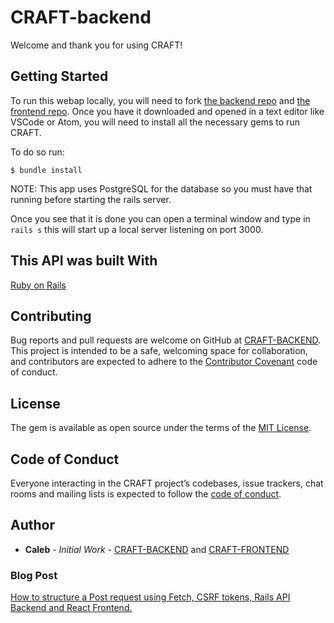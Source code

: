 # CRAFT-backend

Welcome and thank you for using CRAFT!

## Getting Started

To run this webap locally, you will need to fork [the backend repo](https://github.com/earthctzn/craft-backend) and [the frontend repo](https://github.com/earthctzn/craft-frontend). 
Once you have it downloaded and opened in a text editor like VSCode or Atom, you will need to install all the necessary gems to run CRAFT.


To do so run:

```$ bundle install```

NOTE: This app uses PostgreSQL for the database so you must have that running before starting the rails server.

Once you see that it is done you can open a terminal window and type in ```rails s``` this will start up a local server listening on port 3000.


## This API was built With


[Ruby on Rails](https://rubyonrails.org/)


## Contributing

Bug reports and pull requests are welcome on GitHub at [CRAFT-BACKEND](https://github.com/earthctzn/craft-backend). This project is intended to be a safe, welcoming space for collaboration, and contributors are expected to adhere to the [Contributor Covenant](http://contributor-covenant.org) code of conduct.

## License

The gem is available as open source under the terms of the [MIT License](https://opensource.org/licenses/MIT).

## Code of Conduct

Everyone interacting in the CRAFT project’s codebases, issue trackers, chat rooms and mailing lists is expected to follow the [code of conduct](https://github.com/<earthctzn>/craft-backend/blob/master/CODE_OF_CONDUCT.md).

## Author

* **Caleb** - *Initial Work* - [CRAFT-BACKEND](https://github.com/earthctzn/craft-backend) and [CRAFT-FRONTEND](https://github.com/earthctzn/craft-frontend)

### Blog Post
[How to structure a Post request using Fetch, CSRF tokens, Rails API Backend and React Frontend.](https://medium.com/@earthctzn1/how-to-structure-a-post-request-using-fetch-csrf-tokens-rails-api-backend-and-react-frontend-558e3dba88e9)
